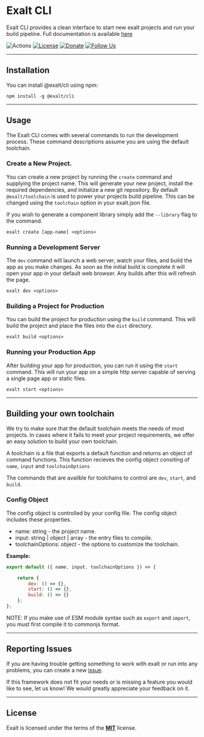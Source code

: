 # Exalt CLI

Exalt CLI provides a clean interface to start new exalt projects and run your build pipeline.
Full documentation is available [here](https://www.exaltjs.com/docs/#exalt-cli)

![Actions](https://github.com/exalt/exalt/workflows/build/badge.svg)
[![License](https://img.shields.io/badge/license-MIT-blue.svg)](https://github.com/exalt/exalt/blob/main/LICENSE)
[![Donate](https://img.shields.io/badge/patreon-donate-green.svg)](https://www.patreon.com/outwalkstudios)
[![Follow Us](https://img.shields.io/badge/follow-on%20twitter-4AA1EC.svg)](https://twitter.com/exaltjs)

---

## Installation

You can install @exalt/cli using npm:

```
npm install -g @exalt/cli
```

---

## Usage

The Exalt CLI comes with several commands to run the development process.
These command descriptions assume you are using the default toolchain.

### Create a New Project.

You can create a new project by running the `create` command and supplying the project name. This will generate your new project, install the required dependencies, and initialize a new git repository. By default `@exalt/toolchain` is used to power your projects build pipeline. This can be changed using the `toolchain` option in your exalt.json file.

If you wish to generate a component library simply add the `--library` flag to the command.

```
exalt create [app-name] <options>
```

### Running a Development Server

The `dev` command will launch a web server, watch your files, and build the app as you make changes. As soon as the initial build is complete it will open your app in your default web browser. Any builds after this will refresh the page.

```
exalt dev <options>
```

### Building a Project for Production

You can build the project for production using the `build` command.
This will build the project and place the files into the `dist` directory.

```
exalt build <options>
```

### Running your Production App

After building your app for production, you can run it using the `start` command.
This will run your app on a simple http server capable of serving a single page app or static files.

```
exalt start <options>
```

---

## Building your own toolchain

We try to make sure that the default toolchain meets the needs of most projects.
In cases where it fails to meet your project requirements, we offer an easy solution to build your own toolchain.

A toolchain is a file that exports a default function and returns an object of command functions.
This function recieves the config object consiting of `name`, `input` and `toolchainOptions`

The commands that are availble for toolchains to control are `dev`, `start`, and `build`.

### Config Object

The config object is controlled by your config file.
The config object includes these properties.

- name: string - the project name.
- input: string | object | array - the entry files to compile.
- toolchainOptions: object - the options to customize the toolchain.


**Example:**
```js
export default ({ name, input, toolchainOptions }) => {

    return {
        dev: () => {},
        start: () => {},
        build: () => {}
    };
};
```

NOTE: If you make use of ESM module syntax such as `export` and `import`, you must first compile it to commonjs format.

---

## Reporting Issues

If you are having trouble getting something to work with exalt or run into any problems, you can create a new [issue](https://github.com/exalt/exalt/issues).

If this framework does not fit your needs or is missing a feature you would like to see, let us know! We would greatly appreciate your feedback on it.

---

## License

Exalt is licensed under the terms of the [**MIT**](https://github.com/exalt/exalt/blob/main/LICENSE) license.